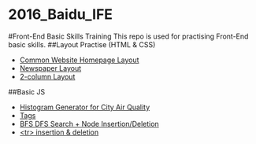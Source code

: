 # 2016_Baidu_IFE
#Front-End Basic Skills Training
  This repo is used for practising Front-End basic skills.
##Layout Practise (HTML & CSS)
 - [Common Website Homepage Layout](https://robbyvan.github.io/Common-Website-Layout/task7.html)
 - [Newspaper Layout](https://robbyvan.github.io/Newspaper-Layout/task6.html)
 - [2-column Layout](https://robbyvan.github.io/2-Column-Layout/task1_2.html)

##Basic JS
 - [Histogram Generator for City Air Quality](https://robbyvan.github.io/2016_Baidu_IFE/stage2/task5/)
 - [Tags](https://robbyvan.github.io/2016_Baidu_IFE/stage2/task9/)
 - [BFS DFS Search + Node Insertion/Deletion](https://robbyvan.github.io/2016_Baidu_IFE/stage2/task12/index.html)
 - [\<tr\> insertion & deletion](https://robbyvan.github.io/2016_Baidu_IFE/stage2/task4/)

